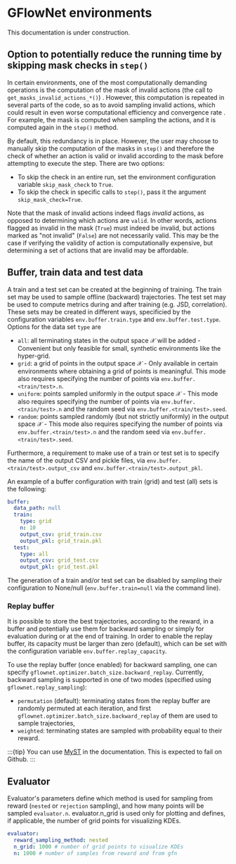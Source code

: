 # GFlowNet environments

This documentation is under construction.

## Option to potentially reduce the running time by skipping mask checks in `step()`

In certain environments, one of the most computationally demanding operations is the computation of the mask of invalid actions (the call to `get_masks_invalid_actions_*()`) . However, this computation is repeated in several parts of the code, so as to avoid sampling invalid actions, which could result in even worse computational efficiency and convergence rate . For example, the mask is computed when sampling the actions, and it is computed again in the `step()` method.

By default, this redundancy is in place. However, the user may choose to manually skip the computation of the masks in `step()` and therefore the check of whether an action is valid or invalid according to the mask before attempting to execute the step. There are two options:
- To skip the check in an entire run, set the environment configuration variable `skip_mask_check` to `True`.
- To skip the check in specific calls to `step()`, pass it the argument `skip_mask_check=True`.

Note that the mask of invalid actions indeed flags _invalid_ actions, as opposed to determining which actions are `valid`. In other words, actions flagged as invalid in the mask (`True`) must indeed be invalid, but actions marked as "not invalid" (`False`) are not necessarily valid. This may be the case if verifying the validity of action is computationally expensive, but determining a set of actions that are invalid may be affordable.

## Buffer, train data and test data

A train and a test set can be created at the beginning of training. The train set may be used to sample offline (backward) trajectories. The test set may be used to compute metrics during and after training (e.g. JSD, correlation). These sets may be created in different ways, specificied by the configuration variables `env.buffer.train.type` and `env.buffer.test.type`. Options for the data set `type` are

- `all`: all terminating states in the output space $\mathcal{X}$ will be added - Convenient but only feasible for small, synthetic environments like the hyper-grid.
- `grid`: a grid of points in the output space $\mathcal{X}$ - Only available in certain environments where obtaining a grid of points is meaningful. This mode also requires specifying the number of points via `env.buffer.<train/test>.n`.
- `uniform`: points sampled uniformly in the output space $\mathcal{X}$ - This mode also requires specifying the number of points via `env.buffer.<train/test>.n` and the random seed via `env.buffer.<train/test>.seed`.
- `random`: points sampled randomly (but not strictly uniformly) in the output space $\mathcal{X}$ - This mode also requires specifying the number of points via `env.buffer.<train/test>.n` and the random seed via `env.buffer.<train/test>.seed`.

Furthermore, a requirement to make use of a train or test set is to specify the name of the output CSV and pickle files, via `env.buffer.<train/test>.output_csv` and `env.buffer.<train/test>.output_pkl`.

An example of a buffer configuration with train (grid) and test (all) sets is the following:

```yaml
buffer:
  data_path: null
  train:
    type: grid
    n: 10
    output_csv: grid_train.csv
    output_pkl: grid_train.pkl
  test:
    type: all
    output_csv: grid_test.csv
    output_pkl: grid_test.pkl
```

The generation of a train and/or test set can be disabled by sampling their configuration to None/null (`env.buffer.train=null` via the command line).

### Replay buffer

It is possible to store the best trajectories, according to the reward, in a buffer and potentially use them for backward sampling or simply for evaluation during or at the end of training. In order to enable the replay buffer, its capacity must be larger than zero (default), which can be set with the configuration variable `env.buffer.replay_capacity`.

To use the replay buffer (once enabled) for backward sampling, one can specify `gflownet.optimizer.batch_size.backward_replay`. Currently, backward sampling is supported in one of two modes (specified using `gflownet.replay_sampling`):
- `permutation` (default): terminating states from the replay buffer are randomly permuted at each iteration, and first `gflownet.optimizer.batch_size.backward_replay` of them are used to sample trajectories,
- `weighted`: terminating states are sampled with probability equal to their reward.

:::{tip}
You can use [MyST](https://myst-parser.readthedocs.io/en/latest/syntax/admonitions.html) in the documentation. This is expected to fail on Github.
:::

## Evaluator
Evaluator's parameters define which method is used for sampling from reward (`nested` or `rejection` sampling), and how many points will be sampled `evaluator.n`. evaluator.n_grid is used only for plotting and defines, if applicable, the number of grid points for visualizing KDEs.
```yaml
evaluator:
  reward_sampling_method: nested
  n_grid: 1000 # number of grid points to visualize KDEs
  n: 1000 # number of samples from reward and from gfn
  ```